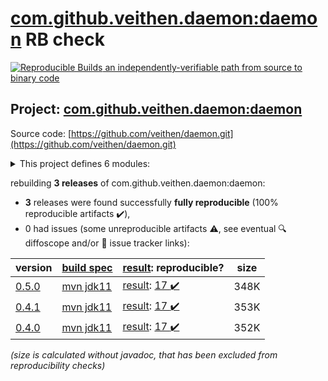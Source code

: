 [com.github.veithen.daemon:daemon](https://search.maven.org/artifact/com.github.veithen.daemon/daemon/) RB check
=======

[![Reproducible Builds](https://reproducible-builds.org/images/logos/rb.svg) an independently-verifiable path from source to binary code](https://reproducible-builds.org/)

## Project: [com.github.veithen.daemon:daemon](https://search.maven.org/artifact/com.github.veithen.daemon/daemon/)

Source code: [https://github.com/veithen/daemon.git](https://github.com/veithen/daemon.git)

<details><summary>This project defines 6 modules:</summary>

* [com.github.veithen.daemon:daemon](https://search.maven.org/artifact/com.github.veithen.daemon/daemon/)
* [com.github.veithen.daemon:daemon-api](https://search.maven.org/artifact/com.github.veithen.daemon/daemon-api/)
* [com.github.veithen.daemon:daemon-launcher](https://search.maven.org/artifact/com.github.veithen.daemon/daemon-launcher/)
* [com.github.veithen.daemon:daemon-launcher-protocol](https://search.maven.org/artifact/com.github.veithen.daemon/daemon-launcher-protocol/)
* [com.github.veithen.daemon:daemon-maven-plugin](https://search.maven.org/artifact/com.github.veithen.daemon/daemon-maven-plugin/)
* [com.github.veithen.daemon:jetty-daemon](https://search.maven.org/artifact/com.github.veithen.daemon/jetty-daemon/)
</details>

rebuilding **3 releases** of com.github.veithen.daemon:daemon:
- **3** releases were found successfully **fully reproducible** (100% reproducible artifacts :heavy_check_mark:),
- 0 had issues (some unreproducible artifacts :warning:, see eventual :mag: diffoscope and/or :memo: issue tracker links):

| version | [build spec](/BUILDSPEC.md) | [result](https://reproducible-builds.org/docs/jvm/): reproducible? | size |
| -- | --------- | ------ | -- |
| [0.5.0](https://search.maven.org/artifact/com.github.veithen.daemon/daemon/0.5.0/pom) | [mvn jdk11](daemon-0.5.0.buildspec) | [result](daemon-0.5.0.buildinfo): [17 :heavy_check_mark: ](daemon-0.5.0.buildcompare) | 348K |
| [0.4.1](https://search.maven.org/artifact/com.github.veithen.daemon/daemon/0.4.1/pom) | [mvn jdk11](daemon-0.4.1.buildspec) | [result](daemon-0.4.1.buildinfo): [17 :heavy_check_mark: ](daemon-0.4.1.buildcompare) | 353K |
| [0.4.0](https://search.maven.org/artifact/com.github.veithen.daemon/daemon/0.4.0/pom) | [mvn jdk11](daemon-0.4.0.buildspec) | [result](daemon-0.4.0.buildinfo): [17 :heavy_check_mark: ](daemon-0.4.0.buildcompare) | 352K |

<i>(size is calculated without javadoc, that has been excluded from reproducibility checks)</i>

